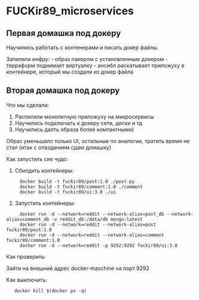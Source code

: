 # FUCKir89_microservices

## Первая домашка под докеру

Научились работать с контенерами и писать докер файлы.

Запилили инфру: 
    - образ пакером с установленным докером
    - терраформ поднимает виртуалку
    - ансибл раскатывает приложуху в контейнере, который мы создали из докер файла 



## Вторая домашка под докеру

Что мы сделали:
  1. Распилили монолитную приложуху на микросервисы
  2. Научились подключать к докеру сети, диски и тд
  3. Научились далть образа более компактными)

Образ уменьшало только UI, остальные по аналогии, тратить время не стал (итак с опазданием сдаю домашку)

Как запустить сие чудо:

  1. Сбилдить контейнеры:
```
     docker build -t fuckir89/post:1.0 ./post-py
     docker build -t fuckir89/comment:1.0 ./comment
     docker build -t fuckir89/ui:3.0 ./ui
```

  2. Запустить контейнеры:
```
     docker run -d --network=reddit --network-alias=post_db --network-alias=comment_db -v reddit_db:/data/db mongo:latest
     docker run -d --network=reddit --network-alias=post fuckir89/post:1.0
     docker run -d --network=reddit --network-alias=comment fuckir89/comment:1.0
     docker run -d --network=reddit -p 9292:9292 fuckir89/ui:3.0
```

Как проверить:

   Зайти на внешний адрес docker-maschine на порт 9292

Как выключить:
```
   docker kill $(docker ps -q)
```
